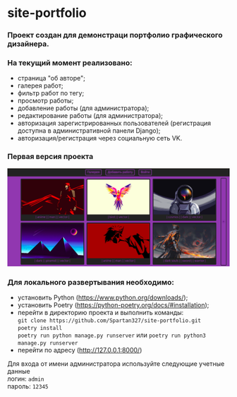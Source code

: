 # site-portfolio

### Проект создан для демонстраци портфолио графического дизайнера.

### На текущий момент реализовано:
- страница "об авторе";
- галерея работ;
- фильтр работ по тегу;
- просмотр работы;
- добавление работы (для администратора);
- редактирование работы (для администратора);
- авторизация зарегистрированных пользователей (регистрация доступна в административной панели Django);
- авторизация/регистрация через социальную сеть VK.

### Первая версия проекта
![Image alt](screenshots/screen.png "Страница галереи работ")

### Для локального развертывания необходимо:
- установить Python (https://www.python.org/downloads/);
- установить Poetry (https://python-poetry.org/docs/#installation);
- перейти в директорию проекта и выполнить команды:  
`git clone https://github.com/Spartan327/site-portfolio.git`  
`poetry install`  
`poetry run python manage.py runserver` или `poetry run python3 manage.py runserver`
- перейти по адресу (http://127.0.0.1:8000/)

Для входа от имени админиcтратора используйте следующие учетные данные  
логин: `admin`  
пароль: `12345`
